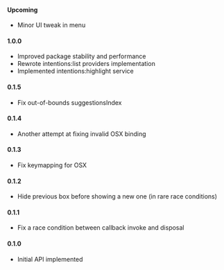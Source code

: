 #### Upcoming

* Minor UI tweak in menu

#### 1.0.0

* Improved package stability and performance
* Rewrote intentions:list providers implementation
* Implemented intentions:highlight service

#### 0.1.5

* Fix out-of-bounds suggestionsIndex

#### 0.1.4

* Another attempt at fixing invalid OSX binding

#### 0.1.3

* Fix keymapping for OSX

#### 0.1.2

* Hide previous box before showing a new one (in rare race conditions)

#### 0.1.1

* Fix a race condition between callback invoke and disposal

#### 0.1.0

* Initial API implemented
